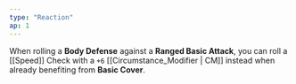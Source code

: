 ```yaml
---
type: "Reaction"
ap: 1
---
```


When rolling a **Body Defense** against a **Ranged Basic Attack**, you can roll a [[Speed]] Check with a `+6` [[Circumstance_Modifier | CM]] instead when already benefiting from **Basic Cover**.
